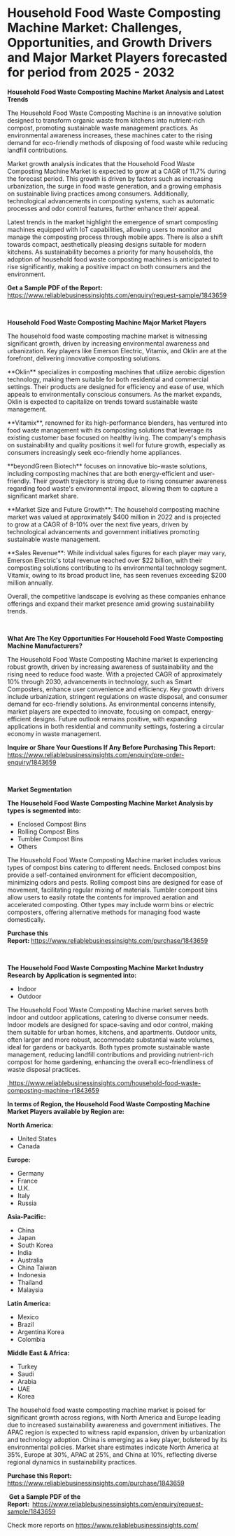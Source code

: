 <p><h1>Household Food Waste Composting Machine Market: Challenges, Opportunities, and Growth Drivers and Major Market Players forecasted for period from 2025 - 2032</h1></p><p><strong>Household Food Waste Composting Machine Market Analysis and Latest Trends</strong></p>
<p><p>The Household Food Waste Composting Machine is an innovative solution designed to transform organic waste from kitchens into nutrient-rich compost, promoting sustainable waste management practices. As environmental awareness increases, these machines cater to the rising demand for eco-friendly methods of disposing of food waste while reducing landfill contributions.</p><p>Market growth analysis indicates that the Household Food Waste Composting Machine Market is expected to grow at a CAGR of 11.7% during the forecast period. This growth is driven by factors such as increasing urbanization, the surge in food waste generation, and a growing emphasis on sustainable living practices among consumers. Additionally, technological advancements in composting systems, such as automatic processes and odor control features, further enhance their appeal.</p><p>Latest trends in the market highlight the emergence of smart composting machines equipped with IoT capabilities, allowing users to monitor and manage the composting process through mobile apps. There is also a shift towards compact, aesthetically pleasing designs suitable for modern kitchens. As sustainability becomes a priority for many households, the adoption of household food waste composting machines is anticipated to rise significantly, making a positive impact on both consumers and the environment.</p></p>
<p><strong>Get a Sample PDF of the Report:&nbsp;</strong> <a href="https://www.reliablebusinessinsights.com/enquiry/request-sample/1843659?utm_campaign=2665&utm_medium=2&utm_source=Github&utm_content=ia&utm_term=28022025&utm_id=household-food-waste-composting-machine">https://www.reliablebusinessinsights.com/enquiry/request-sample/1843659</a></p>
<p>&nbsp;</p>
<p><strong>Household Food Waste Composting Machine Major Market Players</strong></p>
<p><p>The household food waste composting machine market is witnessing significant growth, driven by increasing environmental awareness and urbanization. Key players like Emerson Electric, Vitamix, and Oklin are at the forefront, delivering innovative composting solutions.</p><p>**Oklin** specializes in composting machines that utilize aerobic digestion technology, making them suitable for both residential and commercial settings. Their products are designed for efficiency and ease of use, which appeals to environmentally conscious consumers. As the market expands, Oklin is expected to capitalize on trends toward sustainable waste management.</p><p>**Vitamix**, renowned for its high-performance blenders, has ventured into food waste management with its composting solutions that leverage its existing customer base focused on healthy living. The company's emphasis on sustainability and quality positions it well for future growth, especially as consumers increasingly seek eco-friendly home appliances.</p><p>**beyondGreen Biotech** focuses on innovative bio-waste solutions, including composting machines that are both energy-efficient and user-friendly. Their growth trajectory is strong due to rising consumer awareness regarding food waste's environmental impact, allowing them to capture a significant market share.</p><p>**Market Size and Future Growth**: The household composting machine market was valued at approximately $400 million in 2022 and is projected to grow at a CAGR of 8-10% over the next five years, driven by technological advancements and government initiatives promoting sustainable waste management.</p><p>**Sales Revenue**: While individual sales figures for each player may vary, Emerson Electric's total revenue reached over $22 billion, with their composting solutions contributing to its environmental technology segment. Vitamix, owing to its broad product line, has seen revenues exceeding $200 million annually.</p><p>Overall, the competitive landscape is evolving as these companies enhance offerings and expand their market presence amid growing sustainability trends.</p></p>
<p>&nbsp;</p>
<p><strong>What Are The Key Opportunities For Household Food Waste Composting Machine Manufacturers?</strong></p>
<p><p>The Household Food Waste Composting Machine market is experiencing robust growth, driven by increasing awareness of sustainability and the rising need to reduce food waste. With a projected CAGR of approximately 10% through 2030, advancements in technology, such as Smart Composters, enhance user convenience and efficiency. Key growth drivers include urbanization, stringent regulations on waste disposal, and consumer demand for eco-friendly solutions. As environmental concerns intensify, market players are expected to innovate, focusing on compact, energy-efficient designs. Future outlook remains positive, with expanding applications in both residential and community settings, fostering a circular economy in waste management.</p></p>
<p><strong>Inquire or Share Your Questions If Any Before Purchasing This Report:</strong> <a href="https://www.reliablebusinessinsights.com/enquiry/pre-order-enquiry/1843659?utm_campaign=2665&utm_medium=2&utm_source=Github&utm_content=ia&utm_term=28022025&utm_id=household-food-waste-composting-machine">https://www.reliablebusinessinsights.com/enquiry/pre-order-enquiry/1843659</a></p>
<p>&nbsp;</p>
<p><strong>Market Segmentation</strong></p>
<p><strong>The Household Food Waste Composting Machine Market Analysis by types is segmented into:</strong></p>
<p><ul><li>Enclosed Compost Bins</li><li>Rolling Compost Bins</li><li>Tumbler Compost Bins</li><li>Others</li></ul></p>
<p><p>The Household Food Waste Composting Machine market includes various types of compost bins catering to different needs. Enclosed compost bins provide a self-contained environment for efficient decomposition, minimizing odors and pests. Rolling compost bins are designed for ease of movement, facilitating regular mixing of materials. Tumbler compost bins allow users to easily rotate the contents for improved aeration and accelerated composting. Other types may include worm bins or electric composters, offering alternative methods for managing food waste domestically.</p></p>
<p><strong>Purchase this Report:&nbsp;</strong><a href="https://www.reliablebusinessinsights.com/purchase/1843659?utm_campaign=2665&utm_medium=2&utm_source=Github&utm_content=ia&utm_term=28022025&utm_id=household-food-waste-composting-machine">https://www.reliablebusinessinsights.com/purchase/1843659</a></p>
<p>&nbsp;</p>
<p><strong>The Household Food Waste Composting Machine Market Industry Research by Application is segmented into:</strong></p>
<p><ul><li>Indoor</li><li>Outdoor</li></ul></p>
<p><p>The Household Food Waste Composting Machine market serves both indoor and outdoor applications, catering to diverse consumer needs. Indoor models are designed for space-saving and odor control, making them suitable for urban homes, kitchens, and apartments. Outdoor units, often larger and more robust, accommodate substantial waste volumes, ideal for gardens or backyards. Both types promote sustainable waste management, reducing landfill contributions and providing nutrient-rich compost for home gardening, enhancing the overall eco-friendliness of waste disposal practices.</p></p>
<p><a href="https://www.reliablebusinessinsights.com/household-food-waste-composting-machine-r1843659?utm_campaign=2665&utm_medium=2&utm_source=Github&utm_content=ia&utm_term=28022025&utm_id=household-food-waste-composting-machine">&nbsp;https://www.reliablebusinessinsights.com/household-food-waste-composting-machine-r1843659</a></p>
<p><strong>In terms of Region, the Household Food Waste Composting Machine Market Players available by Region are:</strong></p>
<p>
    <p> <strong> North America: </strong>
        <ul>
            <li>United States</li>
            <li>Canada</li>
        </ul>
        </p> 
    <p> <strong> Europe: </strong>
        <ul>
            <li>Germany</li>
            <li>France</li>
            <li>U.K.</li>
            <li>Italy</li>
            <li>Russia</li>
        </ul>
        </p> 
    <p> <strong> Asia-Pacific: </strong>
        <ul>
            <li>China</li>
            <li>Japan</li>
            <li>South Korea</li>
            <li>India</li>
            <li>Australia</li>
            <li>China Taiwan</li>
            <li>Indonesia</li>
            <li>Thailand</li>
            <li>Malaysia</li>
        </ul>
        </p> 
    <p> <strong> Latin America: </strong>
        <ul>
            <li>Mexico</li>
            <li>Brazil</li>
            <li>Argentina Korea</li>
            <li>Colombia</li>
        </ul>
        </p> 
    <p> <strong> Middle East & Africa: </strong>
        <ul>
            <li>Turkey</li>
            <li>Saudi</li>
            <li>Arabia</li>
            <li>UAE</li>
            <li>Korea</li>
        </ul>
    </p>
    </p>
<p><p>The household food waste composting machine market is poised for significant growth across regions, with North America and Europe leading due to increased sustainability awareness and government initiatives. The APAC region is expected to witness rapid expansion, driven by urbanization and technology adoption. China is emerging as a key player, bolstered by its environmental policies. Market share estimates indicate North America at 35%, Europe at 30%, APAC at 25%, and China at 10%, reflecting diverse regional dynamics in sustainability practices.</p></p>
<p><strong>Purchase this Report: </strong><a href="https://www.reliablebusinessinsights.com/purchase/1843659?utm_campaign=2665&utm_medium=2&utm_source=Github&utm_content=ia&utm_term=28022025&utm_id=household-food-waste-composting-machine">https://www.reliablebusinessinsights.com/purchase/1843659</a></p>
<p>&nbsp;<strong>Get a Sample PDF of the Report:&nbsp;&nbsp;</strong><a href="https://www.reliablebusinessinsights.com/enquiry/request-sample/1843659?utm_campaign=2665&utm_medium=2&utm_source=Github&utm_content=ia&utm_term=28022025&utm_id=household-food-waste-composting-machine">https://www.reliablebusinessinsights.com/enquiry/request-sample/1843659</a></p>
<p><strong></strong></p>
<p>Check more reports on <a href="https://www.reliablebusinessinsights.com/?utm_campaign=2665&utm_medium=2&utm_source=Github&utm_content=ia&utm_term=28022025&utm_id=household-food-waste-composting-machine">https://www.reliablebusinessinsights.com/</a></p>